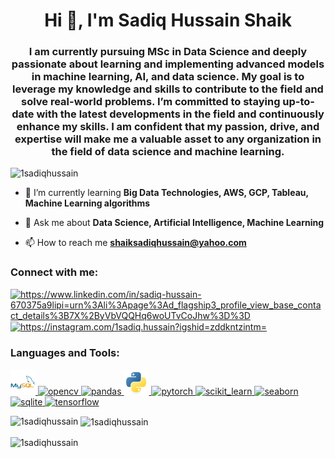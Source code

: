 <h1 align="center">Hi 👋, I'm Sadiq Hussain Shaik</h1>
<h3 align="center">I am currently pursuing MSc in Data Science and deeply passionate about learning and implementing advanced models in machine learning, AI, and data science. My goal is to leverage my knowledge and skills to contribute to the field and solve real-world problems. I’m committed to staying up-to-date with the latest developments in the field and continuously enhance my skills. I am confident that my passion, drive, and expertise will make me a valuable asset to any organization in the field of data science and machine learning.</h3>



<p align="left"> <img src="https://komarev.com/ghpvc/?username=1sadiqhussain&label=Profile%20views&color=0e75b6&style=flat" alt="1sadiqhussain" /> </p>

- 🌱 I’m currently learning **Big Data Technologies, AWS, GCP, Tableau, Machine Learning algorithms**

- 💬 Ask me about **Data Science, Artificial Intelligence, Machine Learning**

- 📫 How to reach me **shaiksadiqhussain@yahoo.com**

<h3 align="left">Connect with me:</h3>
<p align="left">
<a href="https://linkedin.com/in/https://www.linkedin.com/in/sadiq-hussain-670375a9?lipi=urn%3ali%3apage%3ad_flagship3_profile_view_base_contact_details%3bu2vzjke2t4idp93la2knfg%3d%3d" target="blank"><img align="center" src="https://raw.githubusercontent.com/rahuldkjain/github-profile-readme-generator/master/src/images/icons/Social/linked-in-alt.svg" alt="https://www.linkedin.com/in/sadiq-hussain-670375a9lipi=urn%3Ali%3Apage%3Ad_flagship3_profile_view_base_contact_details%3B7X%2ByVbVQQHq6woUTvCoJhw%3D%3D" height="30" width="40" /></a>
<a href="https://instagram.com/https://instagram.com/1sadiq.hussain?igshid=zddkntzintm=" target="blank"><img align="center" src="https://raw.githubusercontent.com/rahuldkjain/github-profile-readme-generator/master/src/images/icons/Social/instagram.svg" alt="https://instagram.com/1sadiq.hussain?igshid=zddkntzintm=" height="30" width="40" /></a>
</p>

<h3 align="left">Languages and Tools:</h3>
<p align="left"> <a href="https://www.mysql.com/" target="_blank" rel="noreferrer"> <img src="https://raw.githubusercontent.com/devicons/devicon/master/icons/mysql/mysql-original-wordmark.svg" alt="mysql" width="40" height="40"/> </a> <a href="https://opencv.org/" target="_blank" rel="noreferrer"> <img src="https://www.vectorlogo.zone/logos/opencv/opencv-icon.svg" alt="opencv" width="40" height="40"/> </a> <a href="https://pandas.pydata.org/" target="_blank" rel="noreferrer"> <img https://www.linkedin.com/in/sadiq-hussain-670375a9?lipi=urn%3Ali%3Apage%3Ad_flagship3_profile_view_base_contact_details%3B7X%2ByVbVQQHq6woUTvCoJhw%3D%3Dsrc="https://raw.githubusercontent.com/devicons/devicon/2ae2a900d2f041da66e950e4d48052658d850630/icons/pandas/pandas-original.svg" alt="pandas" width="40" height="40"/> </a> <a href="https://www.python.org" target="_blank" rel="noreferrer"> <img src="https://raw.githubusercontent.com/devicons/devicon/master/icons/python/python-original.svg" alt="python" width="40" height="40"/> </a> <a href="https://pytorch.org/" target="_blank" rel="noreferrer"> <img src="https://www.vectorlogo.zone/logos/pytorch/pytorch-icon.svg" alt="pytorch" width="40" height="40"/> </a> <a href="https://scikit-learn.org/" target="_blank" rel="noreferrer"> <img src="https://upload.wikimedia.org/wikipedia/commons/0/05/Scikit_learn_logo_small.svg" alt="scikit_learn" width="40" height="40"/> </a> <a href="https://seaborn.pydata.org/" target="_blank" rel="noreferrer"> <img src="https://seaborn.pydata.org/_images/logo-mark-lightbg.svg" alt="seaborn" width="40" height="40"/> </a> <a href="https://www.sqlite.org/" target="_blank" rel="noreferrer"> <img src="https://www.vectorlogo.zone/logos/sqlite/sqlite-icon.svg" alt="sqlite" width="40" height="40"/> </a> <a href="https://www.tensorflow.org" target="_blank" rel="noreferrer"> <img src="https://www.vectorlogo.zone/logos/tensorflow/tensorflow-icon.svg" alt="tensorflow" width="40" height="40"/> </a> </p>

<p><img align="left" src="https://github-readme-stats.vercel.app/api/top-langs?username=1sadiqhussain&show_icons=true&locale=en&layout=compact" alt="1sadiqhussain" /></p>

<p>&nbsp;<img align="center" src="https://github-readme-stats.vercel.app/api?username=1sadiqhussain&show_icons=true&locale=en" alt="1sadiqhussain" /></p>

<p><img align="center" src="https://github-readme-streak-stats.herokuapp.com/?user=1sadiqhussain&" alt="1sadiqhussain" /></p>
